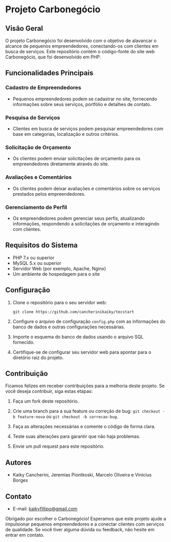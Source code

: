 # Projeto Carbonegócio

## Visão Geral
O projeto Carbonegócio foi desenvolvido com o objetivo de alavancar o alcance de pequenos empreendedores, conectando-os com clientes em busca de serviços. Este repositório contém o código-fonte do site web Carbonegócio, que foi desenvolvido em PHP.

## Funcionalidades Principais

### Cadastro de Empreendedores
- Pequenos empreendedores podem se cadastrar no site, fornecendo informações sobre seus serviços, portfólio e detalhes de contato.

### Pesquisa de Serviços
- Clientes em busca de serviços podem pesquisar empreendedores com base em categorias, localização e outros critérios.

### Solicitação de Orçamento
- Os clientes podem enviar solicitações de orçamento para os empreendedores diretamente através do site.

### Avaliações e Comentários
- Os clientes podem deixar avaliações e comentários sobre os serviços prestados pelos empreendedores.

### Gerenciamento de Perfil
- Os empreendedores podem gerenciar seus perfis, atualizando informações, respondendo a solicitações de orçamento e interagindo com clientes.

## Requisitos do Sistema

- PHP 7.x ou superior
- MySQL 5.x ou superior
- Servidor Web (por exemplo, Apache, Nginx)
- Um ambiente de hospedagem para o site

## Configuração

1. Clone o repositório para o seu servidor web:

   ```
   git clone https://github.com/cancherinikaiky/tecstart
   ```

2. Configure o arquivo de configuração `config.php` com as informações do banco de dados e outras configurações necessárias.

3. Importe o esquema do banco de dados usando o arquivo SQL fornecido.

4. Certifique-se de configurar seu servidor web para apontar para o diretório raiz do projeto.

## Contribuição

Ficamos felizes em receber contribuições para a melhoria deste projeto. Se você deseja contribuir, siga estas etapas:

1. Faça um fork deste repositório.

2. Crie uma branch para a sua feature ou correção de bug: `git checkout -b feature-nova` ou `git checkout -b correcao-bug`.

3. Faça as alterações necessárias e comente o código de forma clara.

4. Teste suas alterações para garantir que não haja problemas.

5. Envie um pull request para este repositório.

## Autores

- Kaiky Cancherini, Jeremias Piontkoski, Marcelo Oliveira e Vinicius Borges

## Contato

- E-mail: kaikyfillipo@gmail.com

Obrigado por escolher o Carbonegócio! Esperamos que este projeto ajude a impulsionar pequenos empreendedores e a conectar clientes com serviços de qualidade. Se você tiver alguma dúvida ou feedback, não hesite em entrar em contato.
